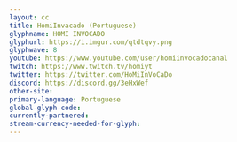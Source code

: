 ```yaml
---
layout: cc
title: HomiInvacado (Portuguese)
glyphname: HOMI INVOCADO
glyphurl: https://i.imgur.com/qtdtqvy.png
glyphwave: 8
youtube: https://www.youtube.com/user/homiinvocadocanal
twitch: https://www.twitch.tv/homiyt
twitter: https://twitter.com/HoMiInVoCaDo
discord: https://discord.gg/3eHxWef
other-site: 
primary-language: Portuguese
global-glyph-code: 
currently-partnered: 
stream-currency-needed-for-glyph: 
---
```


